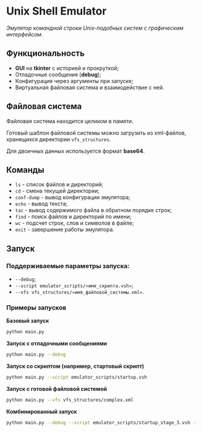 # Unix Shell Emulator

*Эмулятор командной строки Unix-подобных систем с графическим интерфейсом.*

## Функциональность

- **GUI** на **tkinter** c историей и прокруткой;
- Отладочные сообщения (**debug**);
- Конфигурация через аргументы при запуске;
- Виртуальная файловая система и взаимодействие с ней.

## Файловая система

Файловая система находится целиком в памяти.

Готовый шаблон файловой системы можно загрузить из xml-файлов, хранящихся директории `vfs_structures`.

Для двоичных данных используется формат **base64**.

## Команды

- `ls` - список файлов и директорий;
- `cd` - смена текущей директории;
- `conf-dump` - вывод конфигурации эмулятора;
- `echo` - вывод текста;
- `tac` - вывод содержимого файла в обратном порядке строк;
- `find` - поиск файлов и директорий по имени;
- `wc` - подсчет строк, слов и символов в файле;
- `exit` - завершение работы эмулятора.

## Запуск

### Поддерживаемые параметры запуска:

- `--debug`;
- `--script emulator_scripts/«имя_скрипта.vsh»`;
- `--vfs vfs_structures/«имя_файловой_системы.xml»`.

### Примеры запусков

**Базовый запуск**

```bash
python main.py
```

**Запуск с отладочными сообщениями**
```bash
python main.py --debug
```

**Запуск со скриптом (например, стартовый скрипт)**
```bash
python main.py --script emulator_scripts/startup.vsh
```

**Запуск с готовой файловой системой**
```bash
python main.py --vfs vfs_structures/complex.xml
```

**Комбинированный запуск**
```bash
python main.py --debug --script emulator_scripts/startup_stage_3.vsh --vfs vfs_structures/binary.xml
```
